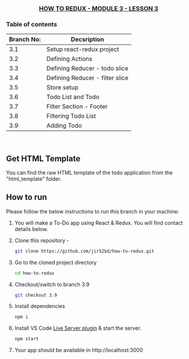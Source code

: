 
<!-- PROJECT LOGO -->
<br />
<p align="center">
    <h3 align="center"><a href="#">HOW TO REDUX - MODULE 3 - LESSON 3</a></h3>
</p>

<!-- TABLE OF CONTENTS -->
### Table of contents
|Branch No:| Decsription         |
|----------|---------------------|
|3.1 | Setup react-redux project |
|3.2 | Defining Actions          |
|3.3 | Defining Reducer - todo slice|
|3.4 | Defining Reducer - filter slice|
|3.5 | Store setup |
|3.6 | Todo List and Todo |
|3.7 | Filter Section - Footer |
|3.8 | Filtering Todo List |
|3.9 | Adding Todo |


<br>

<!-- GET HTML TEMPLATE -->

## Get HTML Template

You can find the raw HTML template of the todo application from the "html_template" folder.

<!-- HOW TO RUN -->

## How to run

Please follow the below instructions to run this branch in your machine:

1. You will make a To-Do app using React & Redux. You will find contact details below.

2. Clone this repository -
   ```sh
   git clone https://github.com/jir52bd/how-to-redux.git
   ```
3. Go to the cloned project directory
   ```sh
   cd how-to-redux
   ```
4. Checkout/switch to branch 3.9
   ```sh
   git checkout 3.9
   ```
5. Install dependencies
   ```sh
   npm i
   ```
6. Install VS Code [Live Server plugin](https://marketplace.visualstudio.com/items?itemName=ritwickdey.LiveServer) & start the server.
   ```sh
   npm start
   ```
7. Your app should be available in http://localhost:3000

<br>

